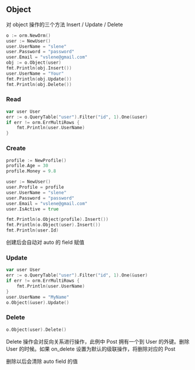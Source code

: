 ## Object

对 object 操作的三个方法 Insert / Update / Delete
```go
o := orm.NewOrm()
user := NewUser()
user.UserName = "slene"
user.Password = "password"
user.Email = "vslene@gmail.com"
obj := o.Object(user)
fmt.Println(obj.Insert())
user.UserName = "Your"
fmt.Println(obj.Update())
fmt.Println(obj.Delete())
```
### Read
```go
var user User
err := o.QueryTable("user").Filter("id", 1).One(&user)
if err != orm.ErrMultiRows {
	fmt.Println(user.UserName)
}
```
### Create
```go
profile := NewProfile()
profile.Age = 30
profile.Money = 9.8

user := NewUser()
user.Profile = profile
user.UserName = "slene"
user.Password = "password"
user.Email = "vslene@gmail.com"
user.IsActive = true

fmt.Println(o.Object(profile).Insert())
fmt.Println(o.Object(user).Insert())
fmt.Println(user.Id)
```
创建后会自动对 auto 的 field 赋值

### Update
```go
var user User
err := o.QueryTable("user").Filter("id", 1).One(&user)
if err != orm.ErrMultiRows {
	fmt.Println(user.UserName)
}
user.UserName = "MyName"
o.Object(&user).Update()
```
### Delete
```go
o.Object(user).Delete()
```
Delete 操作会对反向关系进行操作，此例中 Post 拥有一个到 User 的外键。删除 User 的时候。如果 on_delete 设置为默认的级联操作，将删除对应的 Post

删除以后会清除 auto field 的值
